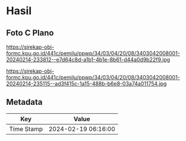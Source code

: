 # Hasil

## Foto C Plano

https://sirekap-obj-formc.kpu.go.id/441c/pemilu/ppwp/34/03/04/20/08/3403042008001-20240214-233812--e7d64c8d-a1b1-4b1e-8b61-d44a0d9b22f9.jpg

https://sirekap-obj-formc.kpu.go.id/441c/pemilu/ppwp/34/03/04/20/08/3403042008001-20240214-235115--ad3f415c-1a15-488b-b6e8-03a74a011754.jpg


## Metadata

| Key        | Value               |
| ---------- | ------------------- |
| Time Stamp | 2024-02-19 06:16:00 |



